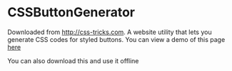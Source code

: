 CSSButtonGenerator
==================

Downloaded from http://css-tricks.com. A website utility that lets you generate CSS codes for styled buttons. 
You can view a demo of this page <a href=" http://jeremejazz.github.com/CSSButtonGenerator" target="_blank">here</a>

You can also download this and use it offline
